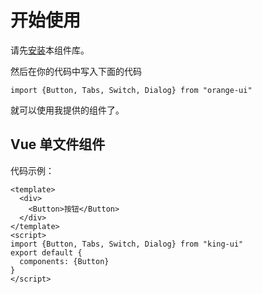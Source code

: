 # 开始使用

请先[安装](#/doc/install)本组件库。

然后在你的代码中写入下面的代码

`import {Button, Tabs, Switch, Dialog} from "orange-ui"`

就可以使用我提供的组件了。

## Vue 单文件组件

代码示例：

```
<template>
  <div>
    <Button>按钮</Button>
  </div>
</template>
<script>
import {Button, Tabs, Switch, Dialog} from "king-ui"
export default {
  components: {Button}
}
</script>
```